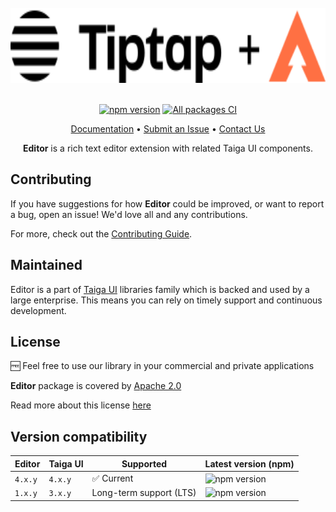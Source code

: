 <br />

<div align="center">
    <img src="projects/demo/src/assets/icons/logo.svg" alt="logo" height="120px">
</div>

<br />

<div align="center">

[![npm version](https://img.shields.io/npm/v/@taiga-ui/editor.svg)](https://npmjs.com/package/@taiga-ui/editor)
[![All packages CI](https://github.com/taiga-family/editor/actions/workflows/build.yml/badge.svg?branch=main)](https://github.com/taiga-family/editor/actions/workflows/build.yml)

</div>

<p align="center">
    <a href="https://taiga-family.github.io/editor">Documentation</a> •
    <a href="https://github.com/taiga-family/editor/issues/new/choose">Submit an Issue</a> •
    <a href="https://t.me/taiga_ui">Contact Us</a>
</p>

<p align="center">
    <b>Editor</b> is a rich text editor extension with related Taiga UI components.
</p>

## Contributing

If you have suggestions for how **Editor** could be improved, or want to report a bug, open an issue! We'd love all and
any contributions.

For more, check out the [Contributing Guide](CONTRIBUTING.md).

## Maintained

Editor is a part of [Taiga UI](https://github.com/taiga-family/taiga-ui) libraries family which is backed and used by a
large enterprise. This means you can rely on timely support and continuous development.

## License

🆓 Feel free to use our library in your commercial and private applications

**Editor** package is covered by [Apache 2.0](/LICENSE)

Read more about this license [here](https://choosealicense.com/licenses/apache-2.0/)

## Version compatibility

| Editor  | Taiga UI | Supported               | Latest version (npm)                                                                                    |
| ------- | -------- | ----------------------- | ------------------------------------------------------------------------------------------------------- |
| `4.x.y` | `4.x.y`  | ✅ Current              | ![npm version](https://img.shields.io/npm/v/@taiga-ui/editor?label=%40taiga-ui%2Feditor%20~%20v4)       |
| `1.x.y` | `3.x.y`  | Long-term support (LTS) | ![npm version](https://img.shields.io/npm/v/@tinkoff/tui-editor?label=%40tinkoff%2Ftui-editor%20~%20v1) |
